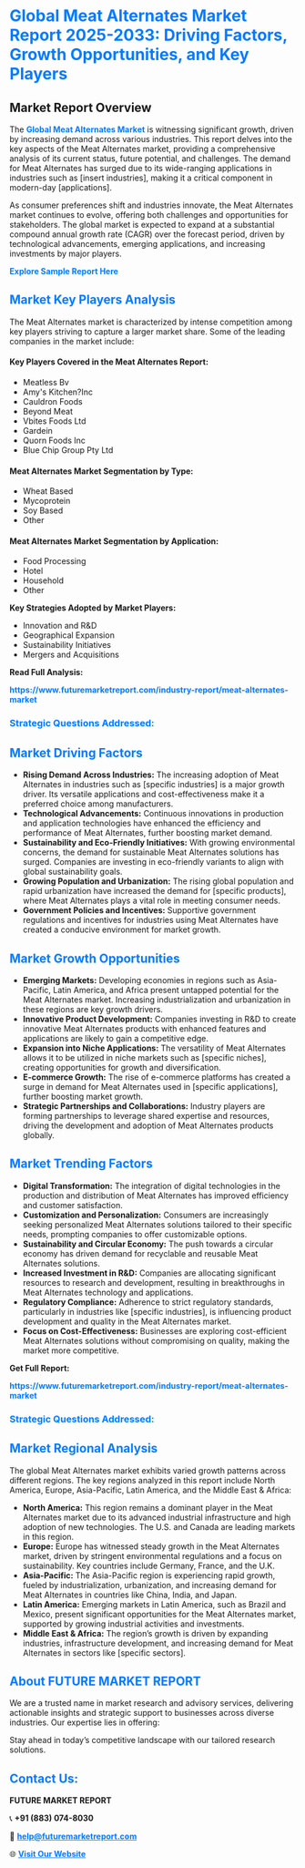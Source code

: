 <h1 style="color: #007BFF;">Global Meat Alternates Market Report 2025-2033: Driving Factors, Growth Opportunities, and Key Players</h1>

<section id="overview">
<h2>Market Report Overview</h2>
<p>The <a href="https://www.futuremarketreport.com/industry-report/meat-alternates-market" style="color: #007BFF; text-decoration: none;"><strong>Global Meat Alternates Market</strong></a> is witnessing significant growth, driven by increasing demand across various industries. This report delves into the key aspects of the Meat Alternates market, providing a comprehensive analysis of its current status, future potential, and challenges. The demand for Meat Alternates has surged due to its wide-ranging applications in industries such as [insert industries], making it a critical component in modern-day [applications].</p>
<p>As consumer preferences shift and industries innovate, the Meat Alternates market continues to evolve, offering both challenges and opportunities for stakeholders. The global market is expected to expand at a substantial compound annual growth rate (CAGR) over the forecast period, driven by technological advancements, emerging applications, and increasing investments by major players.</p>
</section>

<section id="overview">
<p><a href="https://www.futuremarketreport.com/request-sample/reportId=87034" style="color: #007BFF; text-decoration: none;"><strong>Explore Sample Report Here</strong></a></p>
</section>

<section id="key-players">
<h2 style="color: #007BFF;">Market Key Players Analysis</h2>
<p>The Meat Alternates market is characterized by intense competition among key players striving to capture a larger market share. Some of the leading companies in the market include:</p>
<h4>Key Players Covered in the Meat Alternates Report:</h4>
<ul><li>Meatless Bv</li><li>Amy&#039;s Kitchen?Inc</li><li>Cauldron Foods</li><li>Beyond Meat</li><li>Vbites Foods Ltd</li><li>Gardein</li><li>Quorn Foods Inc</li><li>Blue Chip Group Pty Ltd</li></ul>
<h4>Meat Alternates Market Segmentation by Type:</h4>
<ul><li>Wheat Based</li><li>Mycoprotein</li><li>Soy Based</li><li>Other</li></ul>

<h4>Meat Alternates Market Segmentation by Application:</h4>
<ul><li>Food Processing</li><li>Hotel</li><li>Household</li><li>Other</li></ul>
<p><strong>Key Strategies Adopted by Market Players:</strong></p>
<ul>
<li>Innovation and R&D</li>
<li>Geographical Expansion</li>
<li>Sustainability Initiatives</li>
<li>Mergers and Acquisitions</li>
</ul>
</section>

<section>
<p><strong>Read Full Analysis: </strong></p><a href="https://www.futuremarketreport.com/industry-report/meat-alternates-market" style="color: #007BFF; text-decoration: none;"><strong>https://www.futuremarketreport.com/industry-report/meat-alternates-market</strong></a>
<h3 style="color: #007BFF;">Strategic Questions Addressed:</h3>
</section>

<section id="driving-factors">
<h2 style="color: #007BFF;">Market Driving Factors</h2>
<ul>
<li><strong>Rising Demand Across Industries:</strong> The increasing adoption of Meat Alternates in industries such as [specific industries] is a major growth driver. Its versatile applications and cost-effectiveness make it a preferred choice among manufacturers.</li>
<li><strong>Technological Advancements:</strong> Continuous innovations in production and application technologies have enhanced the efficiency and performance of Meat Alternates, further boosting market demand.</li>
<li><strong>Sustainability and Eco-Friendly Initiatives:</strong> With growing environmental concerns, the demand for sustainable Meat Alternates solutions has surged. Companies are investing in eco-friendly variants to align with global sustainability goals.</li>
<li><strong>Growing Population and Urbanization:</strong> The rising global population and rapid urbanization have increased the demand for [specific products], where Meat Alternates plays a vital role in meeting consumer needs.</li>
<li><strong>Government Policies and Incentives:</strong> Supportive government regulations and incentives for industries using Meat Alternates have created a conducive environment for market growth.</li>
</ul>
</section>

<section id="growth-opportunities">
<h2 style="color: #007BFF;">Market Growth Opportunities</h2>
<ul>
<li><strong>Emerging Markets:</strong> Developing economies in regions such as Asia-Pacific, Latin America, and Africa present untapped potential for the Meat Alternates market. Increasing industrialization and urbanization in these regions are key growth drivers.</li>
<li><strong>Innovative Product Development:</strong> Companies investing in R&D to create innovative Meat Alternates products with enhanced features and applications are likely to gain a competitive edge.</li>
<li><strong>Expansion into Niche Applications:</strong> The versatility of Meat Alternates allows it to be utilized in niche markets such as [specific niches], creating opportunities for growth and diversification.</li>
<li><strong>E-commerce Growth:</strong> The rise of e-commerce platforms has created a surge in demand for Meat Alternates used in [specific applications], further boosting market growth.</li>
<li><strong>Strategic Partnerships and Collaborations:</strong> Industry players are forming partnerships to leverage shared expertise and resources, driving the development and adoption of Meat Alternates products globally.</li>
</ul>
</section>

<section id="trending-factors">
<h2 style="color: #007BFF;">Market Trending Factors</h2>
<ul>
<li><strong>Digital Transformation:</strong> The integration of digital technologies in the production and distribution of Meat Alternates has improved efficiency and customer satisfaction.</li>
<li><strong>Customization and Personalization:</strong> Consumers are increasingly seeking personalized Meat Alternates solutions tailored to their specific needs, prompting companies to offer customizable options.</li>
<li><strong>Sustainability and Circular Economy:</strong> The push towards a circular economy has driven demand for recyclable and reusable Meat Alternates solutions.</li>
<li><strong>Increased Investment in R&D:</strong> Companies are allocating significant resources to research and development, resulting in breakthroughs in Meat Alternates technology and applications.</li>
<li><strong>Regulatory Compliance:</strong> Adherence to strict regulatory standards, particularly in industries like [specific industries], is influencing product development and quality in the Meat Alternates market.</li>
<li><strong>Focus on Cost-Effectiveness:</strong> Businesses are exploring cost-efficient Meat Alternates solutions without compromising on quality, making the market more competitive.</li>
</ul>
</section>

<section>
<p><strong>Get Full Report: </strong></p><a href="https://www.futuremarketreport.com/industry-report/meat-alternates-market" style="color: #007BFF; text-decoration: none;"><strong>https://www.futuremarketreport.com/industry-report/meat-alternates-market</strong></a>
<h3 style="color: #007BFF;">Strategic Questions Addressed:</h3>
</section>


<section id="regional-analysis">
<h2 style="color: #007BFF;">Market Regional Analysis</h2>
<p>The global Meat Alternates market exhibits varied growth patterns across different regions. The key regions analyzed in this report include North America, Europe, Asia-Pacific, Latin America, and the Middle East & Africa:</p>
<ul>
<li><strong>North America:</strong> This region remains a dominant player in the Meat Alternates market due to its advanced industrial infrastructure and high adoption of new technologies. The U.S. and Canada are leading markets in this region.</li>
<li><strong>Europe:</strong> Europe has witnessed steady growth in the Meat Alternates market, driven by stringent environmental regulations and a focus on sustainability. Key countries include Germany, France, and the U.K.</li>
<li><strong>Asia-Pacific:</strong> The Asia-Pacific region is experiencing rapid growth, fueled by industrialization, urbanization, and increasing demand for Meat Alternates in countries like China, India, and Japan.</li>
<li><strong>Latin America:</strong> Emerging markets in Latin America, such as Brazil and Mexico, present significant opportunities for the Meat Alternates market, supported by growing industrial activities and investments.</li>
<li><strong>Middle East & Africa:</strong> The region’s growth is driven by expanding industries, infrastructure development, and increasing demand for Meat Alternates in sectors like [specific sectors].</li>
</ul>
</section>

<footer>
<h2 style="color: #007BFF;">About FUTURE MARKET REPORT</h2>
<p>We are a trusted name in market research and advisory services, delivering actionable insights and strategic support to businesses across diverse industries. Our expertise lies in offering:</p>

<p>Stay ahead in today’s competitive landscape with our tailored research solutions.</p>

<h2 style="color: #007BFF;">Contact Us:</h2>
<p><strong>FUTURE MARKET REPORT</strong></p>
<p>📞 <strong>+91 (883) 074-8030</strong></p>
<p>📧 <strong><a href="mailto:help@futuremarketreport.com" style="color: #007BFF;">help@futuremarketreport.com</a></strong></p>
<p>🌐 <strong><a href="https://www.futuremarketreport.com/" style="color: #007BFF;">Visit Our Website</a></strong></p>
</footer>